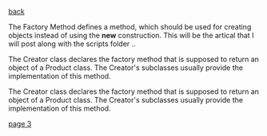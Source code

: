 [back](./page01.md)

The Factory Method defines a method, which should be used for creating objects instead of using the **new** construction.
This will be the artical that I will post along with the scripts folder ..

The Creator class declares the factory method that is supposed to return an object of a Product class. 
The Creator's subclasses usually provide the implementation of this method.

The Creator class declares the factory method that is supposed to return an object of a Product class. 
The Creator's subclasses usually provide the implementation of this method.

[page 3](./page03.md)


